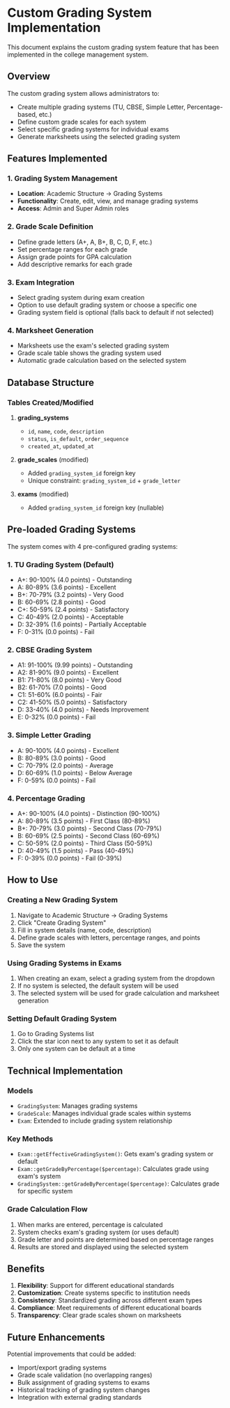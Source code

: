 # Custom Grading System Implementation

This document explains the custom grading system feature that has been implemented in the college management system.

## Overview

The custom grading system allows administrators to:
- Create multiple grading systems (TU, CBSE, Simple Letter, Percentage-based, etc.)
- Define custom grade scales for each system
- Select specific grading systems for individual exams
- Generate marksheets using the selected grading system

## Features Implemented

### 1. Grading System Management
- **Location**: Academic Structure → Grading Systems
- **Functionality**: Create, edit, view, and manage grading systems
- **Access**: Admin and Super Admin roles

### 2. Grade Scale Definition
- Define grade letters (A+, A, B+, B, C, D, F, etc.)
- Set percentage ranges for each grade
- Assign grade points for GPA calculation
- Add descriptive remarks for each grade

### 3. Exam Integration
- Select grading system during exam creation
- Option to use default grading system or choose a specific one
- Grading system field is optional (falls back to default if not selected)

### 4. Marksheet Generation
- Marksheets use the exam's selected grading system
- Grade scale table shows the grading system used
- Automatic grade calculation based on the selected system

## Database Structure

### Tables Created/Modified

1. **grading_systems**
   - `id`, `name`, `code`, `description`
   - `status`, `is_default`, `order_sequence`
   - `created_at`, `updated_at`

2. **grade_scales** (modified)
   - Added `grading_system_id` foreign key
   - Unique constraint: `grading_system_id` + `grade_letter`

3. **exams** (modified)
   - Added `grading_system_id` foreign key (nullable)

## Pre-loaded Grading Systems

The system comes with 4 pre-configured grading systems:

### 1. TU Grading System (Default)
- A+: 90-100% (4.0 points) - Outstanding
- A: 80-89% (3.6 points) - Excellent
- B+: 70-79% (3.2 points) - Very Good
- B: 60-69% (2.8 points) - Good
- C+: 50-59% (2.4 points) - Satisfactory
- C: 40-49% (2.0 points) - Acceptable
- D: 32-39% (1.6 points) - Partially Acceptable
- F: 0-31% (0.0 points) - Fail

### 2. CBSE Grading System
- A1: 91-100% (9.99 points) - Outstanding
- A2: 81-90% (9.0 points) - Excellent
- B1: 71-80% (8.0 points) - Very Good
- B2: 61-70% (7.0 points) - Good
- C1: 51-60% (6.0 points) - Fair
- C2: 41-50% (5.0 points) - Satisfactory
- D: 33-40% (4.0 points) - Needs Improvement
- E: 0-32% (0.0 points) - Fail

### 3. Simple Letter Grading
- A: 90-100% (4.0 points) - Excellent
- B: 80-89% (3.0 points) - Good
- C: 70-79% (2.0 points) - Average
- D: 60-69% (1.0 points) - Below Average
- F: 0-59% (0.0 points) - Fail

### 4. Percentage Grading
- A+: 90-100% (4.0 points) - Distinction (90-100%)
- A: 80-89% (3.5 points) - First Class (80-89%)
- B+: 70-79% (3.0 points) - Second Class (70-79%)
- B: 60-69% (2.5 points) - Second Class (60-69%)
- C: 50-59% (2.0 points) - Third Class (50-59%)
- D: 40-49% (1.5 points) - Pass (40-49%)
- F: 0-39% (0.0 points) - Fail (0-39%)

## How to Use

### Creating a New Grading System
1. Navigate to Academic Structure → Grading Systems
2. Click "Create Grading System"
3. Fill in system details (name, code, description)
4. Define grade scales with letters, percentage ranges, and points
5. Save the system

### Using Grading Systems in Exams
1. When creating an exam, select a grading system from the dropdown
2. If no system is selected, the default system will be used
3. The selected system will be used for grade calculation and marksheet generation

### Setting Default Grading System
1. Go to Grading Systems list
2. Click the star icon next to any system to set it as default
3. Only one system can be default at a time

## Technical Implementation

### Models
- `GradingSystem`: Manages grading systems
- `GradeScale`: Manages individual grade scales within systems
- `Exam`: Extended to include grading system relationship

### Key Methods
- `Exam::getEffectiveGradingSystem()`: Gets exam's grading system or default
- `Exam::getGradeByPercentage($percentage)`: Calculates grade using exam's system
- `GradingSystem::getGradeByPercentage($percentage)`: Calculates grade for specific system

### Grade Calculation Flow
1. When marks are entered, percentage is calculated
2. System checks exam's grading system (or uses default)
3. Grade letter and points are determined based on percentage ranges
4. Results are stored and displayed using the selected system

## Benefits

1. **Flexibility**: Support for different educational standards
2. **Customization**: Create systems specific to institution needs
3. **Consistency**: Standardized grading across different exam types
4. **Compliance**: Meet requirements of different educational boards
5. **Transparency**: Clear grade scales shown on marksheets

## Future Enhancements

Potential improvements that could be added:
- Import/export grading systems
- Grade scale validation (no overlapping ranges)
- Bulk assignment of grading systems to exams
- Historical tracking of grading system changes
- Integration with external grading standards
